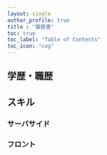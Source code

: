```yaml
---
layout: single
author_profile: true
title : "履歴書"
toc: true
toc_label: "Table of Contents"
toc_icon: "cog"
---
```


## 学歴・職歴
## スキル
### サーバサイド
### フロント
